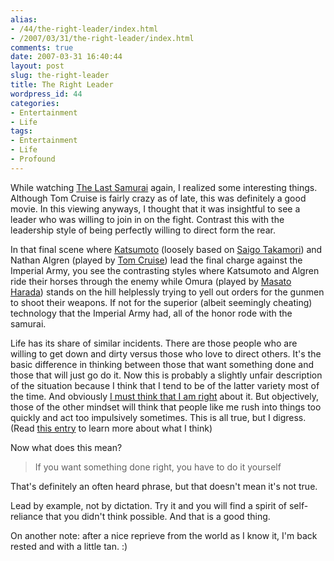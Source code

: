 ```yaml
---
alias:
- /44/the-right-leader/index.html
- /2007/03/31/the-right-leader/index.html
comments: true
date: 2007-03-31 16:40:44
layout: post
slug: the-right-leader
title: The Right Leader
wordpress_id: 44
categories:
- Entertainment
- Life
tags:
- Entertainment
- Life
- Profound
---
```


While watching [The Last Samurai](http://imdb.com/title/tt0325710/) again, I realized some interesting things.  Although Tom Cruise is fairly crazy as of late, this was definitely a good movie.  In this viewing anyways, I thought that it was insightful to see a leader who was willing to join in on the fight.  Contrast this with the leadership style of being perfectly willing to direct form the rear.

In that final scene where [Katsumoto](http://en.wikipedia.org/wiki/Katsumoto) (loosely based on [Saigo Takamori](http://en.wikipedia.org/wiki/Saigo_Takamori)) and Nathan Algren (played by [Tom Cruise](http://en.wikipedia.org/wiki/Tom_Cruise)) lead the final charge against the Imperial Army, you see the contrasting styles where Katsumoto and Algren ride their horses through the enemy while Omura (played by [Masato Harada](http://en.wikipedia.org/wiki/Masato_Harada)) stands on the hill helplessly trying to yell out orders for the gunmen to shoot their weapons.  If not for the superior (albeit seemingly cheating) technology that the Imperial Army had, all of the honor rode with the samurai.

Life has its share of similar incidents.  There are those people who are willing to get down and dirty versus those who love to direct others.  It's the basic difference in thinking between those that want something done and those that will just go do it.  Now this is probably a slightly unfair description of the situation because I think that I tend to be of the latter variety most of the time.  And obviously [I must think that I am right](http://www.goingthewongway.com/2007/02/01/algorithm-for-your-life/) about it.  But objectively, those of the other mindset will think that people like me rush into things too quickly and act too impulsively sometimes.  This is all true, but I digress.  (Read [this entry](http://www.goingthewongway.com/2007/02/01/algorithm-for-your-life/) to learn more about what I think)

Now what does this mean?


> If you want something done right, you have to do it yourself



That's definitely an often heard phrase, but that doesn't mean it's not true.

Lead by example, not by dictation.  Try it and you will find a spirit of self-reliance that you didn't think possible.  And that is a good thing.

On another note: after a nice reprieve from the world as I know it, I'm back rested and with a little tan.  :)
